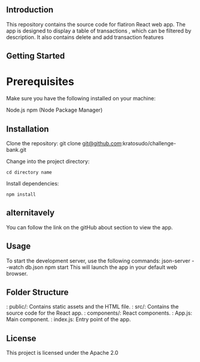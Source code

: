 ## Introduction

This repository contains the source code for flatiron React web app. The app is designed to display a table of transactions , which can be filtered by description.
It also contains delete and add transaction features

## Getting Started

# Prerequisites
Make sure you have the following installed on your machine:

Node.js
npm (Node Package Manager)

## Installation

Clone the repository: git clone git@github.com:kratosudo/challenge-bank.git

Change into the project directory:

    cd directory name
Install dependencies:

    npm install

## alternitavely

You can follow the link on the gitHub about section to view the app. 

## Usage
To start the development server, use the following commands:
       json-server --watch db.json
       npm start
This will launch the app in your default web browser.

## Folder Structure

: public/: Contains static assets and the HTML file.
: src/: Contains the source code for the React app.
: components/: React components.
: App.js: Main component.
: index.js: Entry point of the app.


## License

This project is licensed under the Apache 2.0 
